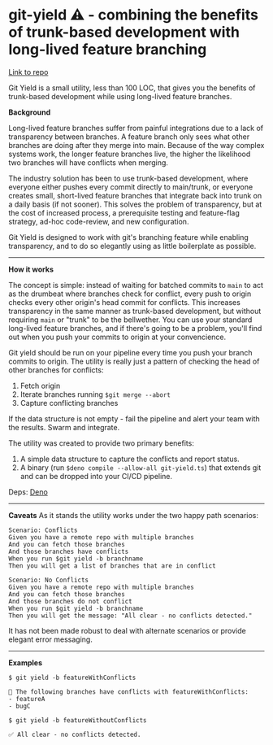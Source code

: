 # git-yield ⚠️ - combining the benefits of trunk-based development with long-lived feature branching
[Link to repo](https://github.com/extremelylatebound/git-yield/)

Git Yield is a small utility, less than 100 LOC, that gives you the benefits of trunk-based development while using long-lived feature branches.

**Background**

Long-lived feature branches suffer from painful integrations due to a lack of transparency between branches. A feature branch only sees what other branches are doing after they merge into main. Because of the way complex systems work, the longer feature branches live, the higher the likelihood two branches will have conflicts when merging.

The industry solution has been to use trunk-based development, where everyone either pushes every commit directly to main/trunk, or everyone creates small, short-lived feature branches that integrate back into trunk on a daily basis (if not sooner). This solves the problem of transparency, but at the cost of increased process, a prerequisite testing and feature-flag strategy, ad-hoc code-review, and new configuration.

Git Yield is designed to work with git's branching feature while enabling transparency, and to do so elegantly using as little boilerplate as possible.

---
**How it works**

The concept is simple: instead of waiting for batched commits to `main` to act as the drumbeat where branches check for conflict, every push to origin checks every other origin's head commit for conflicts. This increases transparency in the same manner as trunk-based development, but without requiring `main` or "trunk" to be the bellwether. You can use your standard long-lived feature branches, and if there's going to be a problem, you'll find out when you push your commits to origin at your convencience.

Git yield should be run on your pipeline every time you push your branch commits to origin. The utility is really just a pattern of checking the head of other branches for conflicts:

1. Fetch origin
2. Iterate branches running `$git merge --abort`
3. Capture conflicting branches

If the data structure is not empty - fail the pipeline and alert your team with the results. Swarm and integrate.

The utility was created to provide two primary benefits:
1. A simple data structure to capture the conflicts and report status.
2. A binary (run `$deno compile --allow-all git-yield.ts`) that extends git and can be dropped into your CI/CD pipeline.

Deps: [Deno](https://deno.com/)

---
**Caveats**
As it stands the utility works under the two happy path scenarios:

```
Scenario: Conflicts
Given you have a remote repo with multiple branches
And you can fetch those branches
And those branches have conflicts
When you run $git yield -b branchname
Then you will get a list of branches that are in conflict

Scenario: No Conflicts
Given you have a remote repo with multiple branches
And you can fetch those branches
And those branches do not conflict
When you run $git yield -b branchname
Then you will get the message: "All clear - no conflicts detected."
```

It has not been made robust to deal with alternate scenarios or provide elegant error messaging.

---
**Examples**

```
$ git yield -b featureWithConflicts

🚨 The following branches have conflicts with featureWithConflicts:
- featureA
- bugC
```
```
$ git yield -b featureWithoutConflicts

✅ All clear - no conflicts detected.

```
